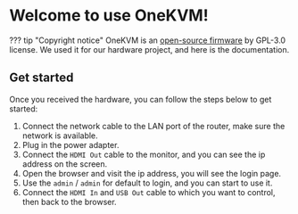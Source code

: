 # Welcome to use OneKVM!

??? tip "Copyright notice"
OneKVM is an [open-source firmware](https://github.com/mofeng-git/One-KVM) by GPL-3.0 license. We used it for our hardware project, and here is the documentation.

## Get started

Once you received the hardware, you can follow the steps below to get started:

1. Connect the network cable to the LAN port of the router, make sure the network is available.
2. Plug in the power adapter.
3. Connect the `HDMI Out` cable to the monitor, and you can see the ip address on the screen.
4. Open the browser and visit the ip address, you will see the login page.
5. Use the `admin` / `admin` for default to login, and you can start to use it.
6. Connect the `HDMI In` and `USB Out` cable to which you want to control, then back to the browser.

